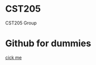 # CST205
CST205 Group

# Github for dummies
[cick me](https://product.hubspot.com/blog/git-and-github-tutorial-for-beginners)

